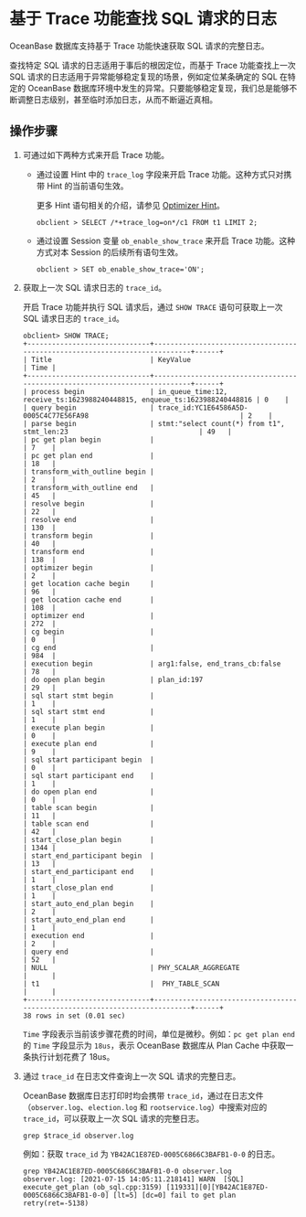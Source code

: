 # 基于 Trace 功能查找 SQL 请求的日志

OceanBase 数据库支持基于 Trace 功能快速获取 SQL 请求的完整日志。

查找特定 SQL 请求的日志适用于事后的根因定位，而基于 Trace 功能查找上一次 SQL 请求的日志适用于异常能够稳定复现的场景，例如定位某条确定的 SQL 在特定的 OceanBase 数据库环境中发生的异常。只要能够稳定复现，我们总是能够不断调整日志级别，甚至临时添加日志，从而不断逼近真相。

## 操作步骤

1. 可通过如下两种方式来开启 Trace 功能。

    * 通过设置 Hint 中的 `trace_log` 字段来开启 Trace 功能。这种方式只对携带 Hint 的当前语句生效。
    
        更多 Hint 语句相关的介绍，请参见 [Optimizer Hint](../../../7.reference/3.performance-tuning-guide/5.sql-optimization/4.sql-optimization/7.manage-execution-plans/1.optimizer-hint.md)。

        ```shell
        obclient > SELECT /*+trace_log=on*/c1 FROM t1 LIMIT 2;
        ```
    
    * 通过设置 Session 变量 `ob_enable_show_trace` 来开启 Trace 功能。这种方式对本 Session 的后续所有语句生效。

        ```shell
        obclient > SET ob_enable_show_trace='ON';
        ```

2. 获取上一次 SQL 请求日志的 `trace_id`。

    开启 Trace 功能并执行 SQL 请求后，通过 `SHOW TRACE` 语句可获取上一次 SQL 请求日志的 `trace_id`。

    ```shell
    obclient> SHOW TRACE;
    +------------------------------+----------------------------------------------------------------------------+------+
    | Title                        | KeyValue                                                                   | Time |
    +------------------------------+----------------------------------------------------------------------------+------+
    | process begin                | in_queue_time:12, receive_ts:1623988240448815, enqueue_ts:1623988240448816 | 0    |
    | query begin                  | trace_id:YC1E64586A5D-0005C4C77E56FA98                                     | 2    |
    | parse begin                  | stmt:"select count(*) from t1", stmt_len:23                                | 49   |
    | pc get plan begin            |                                                                            | 7    |
    | pc get plan end              |                                                                            | 18   |
    | transform_with_outline begin |                                                                            | 2    |
    | transform_with_outline end   |                                                                            | 45   |
    | resolve begin                |                                                                            | 22   |
    | resolve end                  |                                                                            | 130  |
    | transform begin              |                                                                            | 40   |
    | transform end                |                                                                            | 138  |
    | optimizer begin              |                                                                            | 2    |
    | get location cache begin     |                                                                            | 96   |
    | get location cache end       |                                                                            | 108  |
    | optimizer end                |                                                                            | 272  |
    | cg begin                     |                                                                            | 0    |
    | cg end                       |                                                                            | 984  |
    | execution begin              | arg1:false, end_trans_cb:false                                             | 78   |
    | do open plan begin           | plan_id:197                                                                | 29   |
    | sql start stmt begin         |                                                                            | 1    |
    | sql start stmt end           |                                                                            | 1    |
    | execute plan begin           |                                                                            | 0    |
    | execute plan end             |                                                                            | 9    |
    | sql start participant begin  |                                                                            | 0    |
    | sql start participant end    |                                                                            | 1    |
    | do open plan end             |                                                                            | 0    |
    | table scan begin             |                                                                            | 11   |
    | table scan end               |                                                                            | 42   |
    | start_close_plan begin       |                                                                            | 1344 |
    | start_end_participant begin  |                                                                            | 13   |
    | start_end_participant end    |                                                                            | 1    |
    | start_close_plan end         |                                                                            | 1    |
    | start_auto_end_plan begin    |                                                                            | 2    |
    | start_auto_end_plan end      |                                                                            | 1    |
    | execution end                |                                                                            | 2    |
    | query end                    |                                                                            | 52   |
    | NULL                         | PHY_SCALAR_AGGREGATE                                                       |      |
    | t1                           |  PHY_TABLE_SCAN                                                            |      |
    +------------------------------+----------------------------------------------------------------------------+------+
    38 rows in set (0.01 sec)
    ```

    `Time` 字段表示当前该步骤花费的时间，单位是微秒。例如：`pc get plan end` 的 `Time` 字段显示为 `18us`，表示 OceanBase 数据库从 Plan Cache 中获取一条执行计划花费了 18us。

3. 通过 `trace_id` 在日志文件查询上一次 SQL 请求的完整日志。

    OceanBase 数据库日志打印时均会携带 `trace_id`，通过在日志文件（`observer.log`、`election.log` 和 `rootservice.log`）中搜索对应的 `trace_id`，可以获取上一次 SQL 请求的完整日志。

    ```
    grep $trace_id observer.log
    ```

    例如：获取 `trace_id` 为 `YB42AC1E87ED-0005C6866C3BAFB1-0-0` 的日志。

    ```
    grep YB42AC1E87ED-0005C6866C3BAFB1-0-0 observer.log
    observer.log: [2021-07-15 14:05:11.218141] WARN  [SQL] execute_get_plan (ob_sql.cpp:3159) [119331][0][YB42AC1E87ED-0005C6866C3BAFB1-0-0] [lt=5] [dc=0] fail to get plan retry(ret=-5138)
    ```


